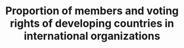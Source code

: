 ---
comments_and_limitations: Under review.
data_non_statistical: true
goal_meta_link: http://unstats.un.org/sdgs/files/metadata-compilation/Metadata-Goal-10.pdf
goal_meta_link_page: 8
graph: null
graph_status_notes: null
graph_title: Proportion of members and voting rights of developing countries in international
  organizations
graph_type: null
graph_type_description: null
has_metadata: true
indicator: 10.6.1
indicator_definition: The indicator is computed as the number of voting rights allocated
  to developing countries, divided by the total number of voting rights in international
  organizations, multiplied by 100.
indicator_name: Proportion of members and voting rights of developing countries in
  international organizations
indicator_sort_order: 10.06.01
indicator_variable: null
layout: indicator
permalink: /10-6-1/
published: true
rationale_interpretation: The UN is based on a principle of sovereign equality of
  all its Member States (Article 2, UN Charter). Voting rights in international organizations,
  particularly those under the auspices of the UN system, should respect this principle.
  This indicator aims to measure the degree to which States enjoy equal representation
  in international organizations.
reporting_status: notstarted
sdg_goal: 10
source_active_1: true
source_notes_1: null
source_title_1: null
target: Ensure enhanced representation and voice for developing countries in decision-making
  in global international economic and financial institutions in order to deliver
  more effective, credible, accountable and legitimate institutions.
target_id: '10.6'
title: Proportion of members and voting rights of developing countries in international
  organizations
un_custodial_agency: DESA/FFDO
un_designated_tier: '1'
variable_description: null
variable_notes: null
---